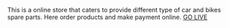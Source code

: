 This is a online store that caters to provide different type of car and bikes spare parts. Here order products and make payment online.
[GO LIVE](https://spareshub-website-clone.netlify.app/)
